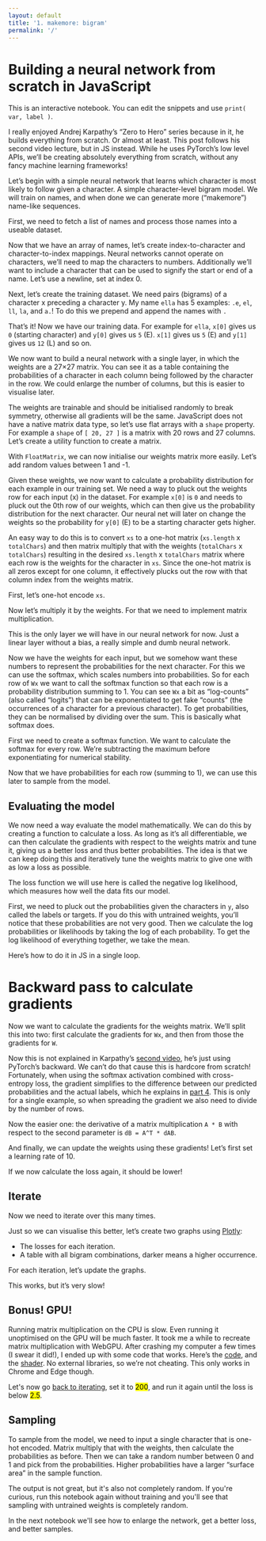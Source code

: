 ```yaml
---
layout: default
title: '1. makemore: bigram'
permalink: '/'
---
```


# Building a neural network from scratch in JavaScript

<aside>
    This is an interactive notebook. You can edit the snippets and use
    <code>print( var, label )</code>.
</aside>

I really enjoyed Andrej Karpathy’s “Zero to Hero” series because in it, he
builds everything from scratch. Or almost at least. This post follows his second
video lecture, but in JS instead. While he uses PyTorch’s low level APIs, we’ll
be creating absolutely everything from scratch, without any fancy machine
learning frameworks!

Let’s begin with a simple neural network that learns which character is most
likely to follow given a character. A simple character-level bigram model. We
will train on names, and when done we can generate more (“makemore”) name-like
sequences.

First, we need to fetch a list of names and process those names into a useable
dataset.

<script>
const response = await fetch('https://raw.githubusercontent.com/karpathy/makemore/master/names.txt');
const text = await response.text();
const names = text.split('\n');
</script>

Now that we have an array of names, let’s create index-to-character and
character-to-index mappings. Neural networks cannot operate on characters,
we’ll need to map the characters to numbers. Additionally we’ll want to
include a character that can be used to signify the start or end of a name.
Let’s use a newline, set at index 0.

<script>
const indexToCharMap = [ '.', ...new Set( names.join('') ) ].sort();
const stringToCharMap = {};

for ( let i = indexToCharMap.length; i--; ) {
    stringToCharMap[ indexToCharMap[ i ] ] = i;
}
</script>

Next, let’s create the training dataset. We need pairs (bigrams) of a character
x preceding a character y. My name `ella` has 5 examples: `.e`, `el`, `ll`,
`la`, and `a.`! To do this we prepend and append the names with `.`

<script>
const xs = []; // Inputs.
const ys = []; // Targets, or labels.

for ( const name of names ) {
    const exploded = '.' + name + '.';
    let i = 1;
    while ( exploded[ i ] ) {
        xs.push( stringToCharMap[ exploded[ i - 1 ] ] );
        ys.push( stringToCharMap[ exploded[ i ] ] );
        i++;
    }
}
</script>

That’s it! Now we have our training data. For example for `ella`, `x[0]` gives
us `0` (starting character) and `y[0]` gives us `5` (E). `x[1]` gives us `5` (E)
and `y[1]` gives us `12` (L) and so on.

We now want to build a neural network with a single layer, in which the weights
are a 27×27 matrix. You can see it as a table containing the probabilities of a
character in each column being followed by the character in the row. We could
enlarge the number of columns, but this is easier to visualise later.

The weights are trainable and should be initialised randomly to break symmetry,
otherwise all gradients will be the same. JavaScript does not have a native
matrix data type, so let’s use flat arrays with a `shape` property. For example
a `shape` of `[ 20, 27 ]` is a matrix with 20 rows and 27 columns. Let’s create
a utility function to create a matrix.

<script data-src="utils.js">
export class FloatMatrix extends Float32Array {
    constructor( data, shape = data?.shape || [] ) {
        const length = shape.reduce( ( a, b ) => a * b, 1 );

        super( data || length );

        if ( this.length !== length ) {
            throw new Error( 'Shape does not match data length.' );
        }

        this.shape = shape;
    }
}
</script>

<script>
print( new FloatMatrix( null, [ 2, 3 ] ) );
</script>

With `FloatMatrix`, we can now initialise our weights matrix more easily. Let’s
add random values between 1 and -1.

<script data-src="utils.js">
export function random( shape ) {
    const m = new FloatMatrix( null, shape );
    for ( let i = m.length; i--; ) m[ i ] = Math.random() * 2 - 1;
    return m;
}
</script>

<script>
const totalChars = indexToCharMap.length;
const W = random( [ totalChars, totalChars ] );
</script>

Given these weights, we now want to calculate a probability distribution for
each example in our training set. We need a way to pluck out the weights row for
each input (x) in the dataset. For example `x[0]` is `0` and needs to pluck out
the 0th row of our weights, which can then give us the probability distribution
for the next character. Our neural net will later on change the weights so the
probability for `y[0]` (E) to be a starting character gets higher.

An easy way to do this is to convert `xs` to a one-hot matrix (`xs.length` x
`totalChars`) and then matrix multiply that with the weights (`totalChars` x
`totalChars`) resulting in the desired `xs.length` x `totalChars` matrix where
each row is the weights for the character in `xs`. Since the one-hot matrix is
all zeros except for one column, it effectively plucks out the row with that
column index from the weights matrix.

First, let’s one-hot encode `xs`.

<script data-src="utils.js">
export function oneHot( a, length ) {
    const B = new FloatMatrix( null, [ a.length, length ] );
    for ( let i = a.length; i--; ) B[ i * length + a[ i ] ] = 1;
    return B;
}
</script>

<script>
const XOneHot = oneHot( xs, indexToCharMap.length );
</script>

Now let’s multiply it by the weights. For that we need to implement matrix
multiplication.

<script data-src="utils.js">
export function matMul(A, B) {
    const [ m, n ] = A.shape;
    const [ p, q ] = B.shape;
    const C = new FloatMatrix( null, [ m, q ] );

    if ( n !== p ) {
        throw new Error( 'Matrix dimensions do not match.' );
    }

    for ( let m_ = m; m_--; ) {
        for ( let q_ = q; q_--; ) {
            let sum = 0;
            for ( let n_ = n; n_--; ) {
                sum += A[m_ * n + n_] * B[n_ * q + q_];
            }
            C[m_ * q + q_] = sum;
        }
    }

    return C;
}
</script>

<script>
const Wx = matMul( XOneHot, W );
</script>

This is the only layer we will have in our neural network for now. Just a
linear layer without a bias, a really simple and dumb neural network.

Now we have the weights for each input, but we somehow want these numbers to
represent the probabilities for the next character. For this we can use the
softmax, which scales numbers into probabilities. So for each row of `Wx` we
want to call the softmax function so that each row is a probability distribution
summing to 1. You can see `Wx` a bit as “log-counts” (also called “logits”) that
can be exponentiated to get fake “counts” (the occurrences of a character for a
previous character). To get probabilities, they can be normalised by dividing
over the sum. This is basically what softmax does.

First we need to create a softmax function. We want to calculate the softmax
for every row. We’re subtracting the maximum before exponentiating for
numerical stability.

<script data-src="utils.js">
export function softmaxByRow( A ) {
    const [m, n] = A.shape;
    const B = new FloatMatrix( null, A.shape );
    for ( let m_ = m; m_--; ) {
        let max = -Infinity;
        for ( let n_ = n; n_--; ) {
            const value = A[m_ * n + n_];
            if (value > max) max = value;
        }
        let sum = 0;
        for ( let n_ = n; n_--; ) {
            const i = m_ * n + n_;
            // Subtract the max to avoid overflow
            sum += B[i] = Math.exp(A[i] - max);
        }
        for ( let n_ = n; n_--; ) {
            B[m_ * n + n_] /= sum;
        }
    }
    return B;
}
</script>

<script>
const probs = softmaxByRow( Wx );
</script>

Now that we have probabilities for each row (summing to 1), we can use this
later to sample from the model.

## Evaluating the model

We now need a way evaluate the model mathematically. We can do this by creating
a function to calculate a loss. As long as it’s all differentiable, we can then
calculate the gradients with respect to the weights matrix and tune it, giving
us a better loss and thus better probabilities. The idea is that we can keep
doing this and iteratively tune the weights matrix to give one with as low a
loss as possible.

The loss function we will use here is called the negative log likelihood, which
measures how well the data fits our model.

First, we need to pluck out the probabilities given the characters in `y`, also
called the labels or targets. If you do this with untrained weights, you’ll
notice that these probabilities are not very good. Then we calculate the log
probabilities or likelihoods by taking the log of each probability. To get the
log likelihood of everything together, we take the mean.

Here’s how to do it in JS in a single loop.

<script data-src="utils.js">
export function negativeLogLikelihood( probs, ys ) {
    const [m, n] = probs.shape;
    let sum = 0;
    for ( let m_ = m; m_--; ) {
        // Sum the logProbs (log likelihoods) of the correct label.
        sum += Math.log( probs[ m_ * n + ys[ m_ ] ] );
    }
    const mean = sum / m;
    // Mean negative log likelihood.
    return - mean;
}
</script>

<script>
// Let's keep track of the losses.
const loss = negativeLogLikelihood( probs, ys );
const losses = [ loss ];
</script>

# Backward pass to calculate gradients

Now we want to calculate the gradients for the weights matrix. We’ll split this
into two: first calculate the gradients for `Wx`, and then from those the
gradients for `W`.

Now this is not explained in Karpathy’s
[second video](https://www.youtube.com/watch?v=PaCmpygFfXo),
he’s just using PyTorch’s backward. We can’t do that cause this is hardcore from
scratch! Fortunately, when using the softmax activation combined with
cross-entropy loss, the gradient simplifies to the difference between our
predicted probabilities and the actual labels, which he explains in
[part 4](https://youtu.be/q8SA3rM6ckI?si=vXBKdMh7sSO44VJT&t=5187).
This is only for a single example, so when spreading the gradient we also need
to divide by the number of rows.

<script data-src="utils.js">
export function softmaxCrossEntropyGradient( probs, ys ) {
    const [m, n] = probs.shape;
    const gradient = new FloatMatrix( probs );
    for ( let m_ = m; m_--; ) {
        // Subtract 1 for the gradient of the correct label.
        gradient[ m_ * n + ys[ m_ ] ] -= 1;
        for ( let n_ = n; n_--; ) {
            // Divide by the number of rows.
            gradient[ m_ * n + n_ ] /= m;
        }
    }
    return gradient;
}
</script>

<script>
const WxGradient = softmaxCrossEntropyGradient( probs, ys );
</script>

Now the easier one: the derivative of a matrix multiplication `A * B` with
respect to the second parameter is `dB = A^T * dAB`.

<script data-src="utils.js">
export function transpose( A ) {
    const [ m, n ] = A.shape;
    const B = new FloatMatrix( null, [ n, m ] );

    for ( let m_ = m; m_--; ) {
        for ( let n_ = n; n_--; ) {
            B[n_ * m + m_] = A[m_ * n + n_];
        }
    }

    return B;
}
</script>

<script>
const WGradient = matMul( transpose( XOneHot ), WxGradient );
</script>

And finally, we can update the weights using these gradients! Let’s first
set a learning rate of 10.

<script>
const learningRate = 10;
</script>

<script>
for ( let i = W.length; i--; ) W[ i ] -= learningRate * WGradient[ i ];
print( W );
</script>

If we now calculate the loss again, it should be lower!

<script>
const newProbs = softmaxByRow( matMul( XOneHot, W ) );
const newLoss = negativeLogLikelihood( newProbs, ys );
print( loss, 'oldLoss' );
</script>

## Iterate

Now we need to iterate over this many times.

<script>
async function iteration() {
    const Wx = await matMul( XOneHot, W );
    const probs = softmaxByRow( Wx );

    losses.push( negativeLogLikelihood( probs, ys ) );

    // Backpropagation.
    const WxGradient = softmaxCrossEntropyGradient( probs, ys );
    const WGradient = await matMul( transpose( XOneHot ), WxGradient );

    for ( let i = W.length; i--; ) W[ i ] -= learningRate * WGradient[ i ];
}
</script>

Just so we can visualise this better, let’s create two graphs using
[Plotly](https://plotly.com/javascript/):

* The losses for each iteration.
* A table with all bigram combinations, darker means a higher occurrence.

<script>
export { default as Plotly } from 'https://cdn.jsdelivr.net/npm/plotly.js-dist@2.26.2/+esm';
async function updateLossGraph( element = document.createElement('div') ) {
    return await Plotly.react(
        element,
        [ { x: losses.map( ( _, i ) => i ), y: losses } ],
        {
            width: 500, height: 500,
            yaxis: { title: 'Loss', type: 'log' },
            xaxis: { title: 'Iterations' }
        },
        { displayModeBar: false }
    );
}
async function updateBigramTable( element = document.createElement('div') ) {
    const r = indexToCharMap.map( ( _, i ) => i )
    return await Plotly.react(
        element,
        [ {
            x: indexToCharMap, y: indexToCharMap,
            z: r.map((_, m_) => r.map((_, n_) => Math.exp(W[m_ * r.length + n_]))),
            type: 'heatmap', showscale: false,
            colorscale: [ [ 0, 'white' ], [ 1, 'black' ] ],
        } ],
        {
            width: 500, height: 500,
            yaxis: { tickvals: [], autorange: 'reversed' },
            xaxis: { tickvals: [], },
            margin: { t: 10, b: 10, l: 10, r: 10 },
            annotations: r.map((_, m_) => r.map((_, n_) => ({
                x: indexToCharMap[n_],
                y: indexToCharMap[m_],
                text: `${indexToCharMap[m_]}${indexToCharMap[n_]}`,
                showarrow: false,
                font: { color: 'white' }
            }))).flat(),
        },
        { displayModeBar: false }
    );
}
</script>

For each iteration, let’s update the graphs.

<script id="iteration">
const iterations = 10;
const lossGraph = await updateLossGraph();
const bigramTable = await updateBigramTable();
print( [ lossGraph, bigramTable ] );
for ( let i = iterations; i--; ) {
    await iteration();
    await updateLossGraph( lossGraph );
    await updateBigramTable( bigramTable );
    // Wait an animation frame to make sure the graphs are updated.
    await new Promise( requestAnimationFrame );
}
</script>

This works, but it’s very slow!

## Bonus! GPU!

Running matrix multiplication on the CPU is slow. Even running it unoptimised on
the GPU will be much faster. It took me a while to recreate matrix
multiplication with WebGPU. After crashing my computer a few times (I swear it
did!), I ended up with some code that works. Here’s the
[code](https://href.li/?https://github.com/ellatrix/micrograd/blob/main/matmul-gpu.js),
and the
[shader](https://href.li/?https://github.com/ellatrix/micrograd/blob/main/matmul.wgsl).
No external libraries, so we’re not cheating. This only works in Chrome and Edge
though.

<script>
const { GPU } = await import( new URL( './matmul-gpu.js', location ) );
const matMul = ( await GPU() )?.matMul || matMul;
</script>

Let's now go [back to iterating](#iteration), set it to <mark>200</mark>, and
run it again until the loss is below <mark>2.5</mark>.

## Sampling

To sample from the model, we need to input a single character that is
one-hot encoded. Matrix multiply that with the weights, then calculate the
probabilities as before. Then we can take a random number between 0 and 1
and pick from the probabilities. Higher probabilities have a larger “surface
area” in the sample function.

<script data-src="utils.js">
export function sample(probs) {
    const sample = Math.random();
    let total = 0;
    for ( let i = probs.length; i--; ) {
        total += probs[ i ];
        if ( sample < total ) return i;
    }
}
</script>

<script>
async function sampleName() {
    const indices = [ 0 ];
    do {
        const context = indices.slice( -1 );
        const Wc = await matMul( oneHot( context, indexToCharMap.length ), W );
        const probs = softmaxByRow( Wc );
        indices.push( sample( probs ) );
    } while ( indices[ indices.length - 1 ] );
    return indices;
}
</script>

<script>
const iterations = 10;
for ( let i = iterations; i--; ) {
    print( (await sampleName()).map( ( i ) => indexToCharMap[ i ] ).join( '' ) );
}
</script>

The output is not great, but it's also not completely random. If you're
curious, run this notebook again without training and you'll see that
sampling with untrained weights is completely random.

In the next notebook we'll see how to enlarge the network, get a better
loss, and better samples.

